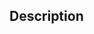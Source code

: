 ## Description

<!-- What is the purpose of this PR? -->
<!-- What are the things that might not be obvious to a reviewer?? -->
